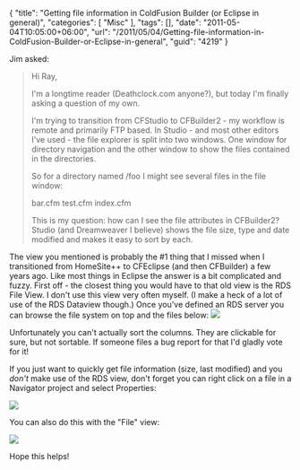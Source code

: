 {
	"title": "Getting file information in ColdFusion Builder (or Eclipse in general)",
	"categories": [
		"Misc"
	],
	"tags": [],
	"date": "2011-05-04T10:05:00+06:00",
	"url": "/2011/05/04/Getting-file-information-in-ColdFusion-Builder-or-Eclipse-in-general",
	"guid": "4219"
}

Jim asked:

<blockquote>
Hi Ray,

I'm a longtime reader (Deathclock.com anyone?), but today I'm finally asking a question of my own.

I'm trying to transition from CFStudio to CFBuilder2 - my workflow is remote and primarily FTP based. In Studio - and most other editors I've used - the file explorer  is split into two windows. One window for directory navigation and the other window to show the files contained in the directories.

So for a directory named /foo I might see several files in the file window:

bar.cfm
test.cfm
index.cfm

This is my question: how can I see the file attributes in CFBuilder2? Studio (and Dreamweaver I believe) shows the file size, type and date modified and makes it easy to sort by each.
</blockquote>
<!--more-->
The view you mentioned is probably the #1 thing that I missed when I transitioned from HomeSite++ to CFEclipse (and then CFBuilder) a few years ago. Like most things in Eclipse the answer is a bit complicated and fuzzy. First off - the closest thing you would have to that old view is the RDS File View. I don't use this view very often myself. (I make a heck of a lot of use of the RDS Dataview though.) Once you've defined an RDS server you can browse the file system on top and the files below:

<img src="https://static.raymondcamden.com/images/ScreenClip80.png" />

Unfortunately you can't actually sort the columns. They are clickable for sure, but not sortable. If someone files a bug report for that I'd gladly vote for it! 

If you just want to quickly get file information (size, last modified) and you <i>don't</i> make use of the RDS view, don't forget you can right click on a file in a Navigator project and select Properties:

<img src="https://static.raymondcamden.com/images/cfjedi/ScreenClip81.png" />

You can also do this with the "File" view:

<img src="https://static.raymondcamden.com/images/cfjedi/ScreenClip82.png" />

Hope this helps!